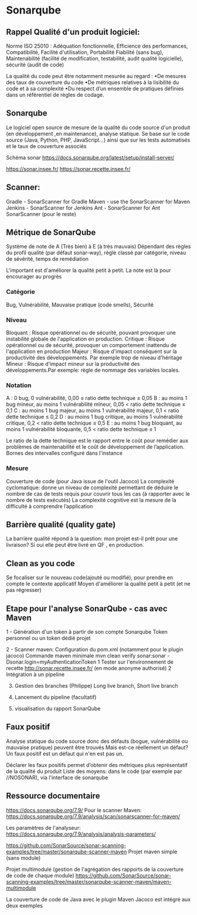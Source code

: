 # Sonarqube

## Rappel Qualité d'un produit logiciel:

Norme ISO 25010 :
Adéquation fonctionnelle, Efficience des performances, Compatibilité, Facilité d'utilisation, Portabilité
Fiabilité (sans bug), Maintenabilité (facilité de modification, testabilité, audit qualité logicielle),  sécurité (audit de code)

La qualité du code peut être notamment mesurée au regard :
•De mesures des taux de couverture du code 
•De métriques relatives à la lisibilité du code et à sa complexité
•Du respect d’un ensemble de pratiques définies dans un référentiel de règles de codage.

## Sonarqube

Le logiciel open source de mesure de la qualité du code source d'un produit (en développement ,en maintenance), analyse statique.
Se base sur le code source (Java, Python, PHP, JavaScript...) ainsi que sur les tests automatisés et le taux de couverture associés

Schéma sonar 
https://docs.sonarqube.org/latest/setup/install-server/

https://sonar.insee.fr/
https://sonar.recette.insee.fr/

## Scanner:

Gradle - SonarScanner for Gradle
Maven - use the SonarScanner for Maven
Jenkins - SonarScanner for Jenkins
Ant - SonarScanner for Ant
SonarScanner (pour le reste)

## Métrique de SonarQube

Système de note de A (Très bien) à E (à très mauvais)
Dépendant des règles du profil qualité (par défaut sonar-way), règle classé par catégorie, niveau de sévérité, temps de remédiation

L'important est d'améliorer la qualité petit à petit. La note est là pour encourager au progrès

### Catégorie

Bug, Vulnérabilité, Mauvaise pratique (code smells), Sécurité

### Niveau

Bloquant : Risque opérationnel ou de sécurité, pouvant provoquer une instabilité globale de l'application en production.
Critique : Risque opérationnel ou de sécurité, provoquer un comportement inattendu de l'application en production
Majeur : Risque d'impact conséquent sur la productivité des développements. Par exemple trop de niveau d'héritage
Mineur : Risque d'impact mineur sur la productivité des développements.Par exemple: règle de nommage des variables locales.

### Notation

A : 0 bug, 0 vulnérabilité, 0,00 ≤ ratio dette technique ≤ 0,05
B : au moins 1 bug mineur, au moins 1 vulnérabilité mineur, 0,05 < ratio dette technique ≤ 0,1
C : au moins 1 bug majeur, au moins 1 vulnérabilité majeur, 0,1 < ratio dette technique ≤ 0,2
D : au moins 1 bug critique, au moins 1 vulnérabilité critique, 0,2 < ratio dette technique ≤ 0,5
E : au moins 1 bug bloquant, au moins 1 vulnérabilité bloquante, 0,5 < ratio dette technique ≤ 1

Le ratio de la dette technique est le rapport entre le coût pour remédier aux problèmes de maintenabilité 
et le coût de développement de l’application. Bornes des intervalles configuré dans l'instance

### Mesure

Couverture de code (pour Java issue de l'outil Jacoco)
La complexité cyclomatique: donne un niveau de complexité permettant de déduire le nombre de cas de tests requis pour couvrir tous les cas (à rapporter avec le nombre de tests exécutés)
La complexité cognitive est la mesure de la difficulté à comprendre l’application

## Barrière qualité (quality gate)

La barrière qualité répond à la question: mon projet est-il prêt pour une livraison?
Si oui elle peut être livré en QF , en production.

## Clean as you code

Se focaliser sur le nouveau code(ajouté ou modifié), pour prendre en compte le contexte applicatif
Moyen d'améliorer la qualité petit à petit (et ne pas régresser)

## Etape pour l'analyse SonarQube - cas avec Maven

1 - Génération d'un token à partir de son compte Sonarqube
Token personnel ou un token dédié projet

2 - Scanner maven: 
Configuration du pom.xml (notamment pour le plugin jacoco)
Commande maven minimale
mvn clean verify sonar:sonar -Dsonar.login=myAuthenticationToken
	1 Tester sur l'environnement de recette http://sonar.recette.insee.fr/ (en mode anonyme authorisé)
	2 Intégration à un pipeline

3. Gestion des branches (Philippe)
Long live branch, Short live branch

4. Lancement du pipeline (facultatif)

5. visualisation du rapport SonarQube

## Faux positif

Analyse statique du code source donc des défauts (bogue, vulnérabilité ou mauvaise pratique) peuvent être trouvés
Mais est-ce réellement un défaut?
Un faux positif est un défaut qui n'en est pas un.

Déclarer les faux positifs permet d’obtenir des métriques plus représentatif de la qualité du produit
Liste des moyens: dans le code (par exemple par //NOSONAR), via l'interface de sonarqube

## Ressource documentaire

https://docs.sonarqube.org/7.9/
Pour le scanner Maven: 
https://docs.sonarqube.org/7.9/analysis/scan/sonarscanner-for-maven/

Les paramètres de l'analyseur:
https://docs.sonarqube.org/7.9/analysis/analysis-parameters/

https://github.com/SonarSource/sonar-scanning-examples/tree/master/sonarqube-scanner-maven
Projet maven simple (sans module)

Projet multimodule (gestion de l'agrégation des rapports de la couverture de code de chaque module)
https://github.com/SonarSource/sonar-scanning-examples/tree/master/sonarqube-scanner-maven/maven-multimodule

La couverture de code de Java avec le plugin Maven Jacoco est intégré aux deux exemples
  

